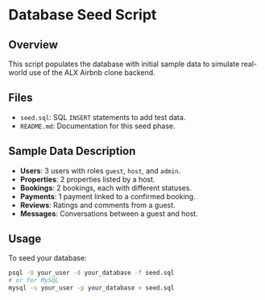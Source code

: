 # Database Seed Script

## Overview

This script populates the database with initial sample data to simulate real-world use of the ALX Airbnb clone backend.

## Files

- `seed.sql`: SQL `INSERT` statements to add test data.
- `README.md`: Documentation for this seed phase.

## Sample Data Description

- **Users**: 3 users with roles `guest`, `host`, and `admin`.
- **Properties**: 2 properties listed by a host.
- **Bookings**: 2 bookings, each with different statuses.
- **Payments**: 1 payment linked to a confirmed booking.
- **Reviews**: Ratings and comments from a guest.
- **Messages**: Conversations between a guest and host.

## Usage

To seed your database:

```bash
psql -U your_user -d your_database -f seed.sql
# or for MySQL
mysql -u your_user -p your_database < seed.sql
```
